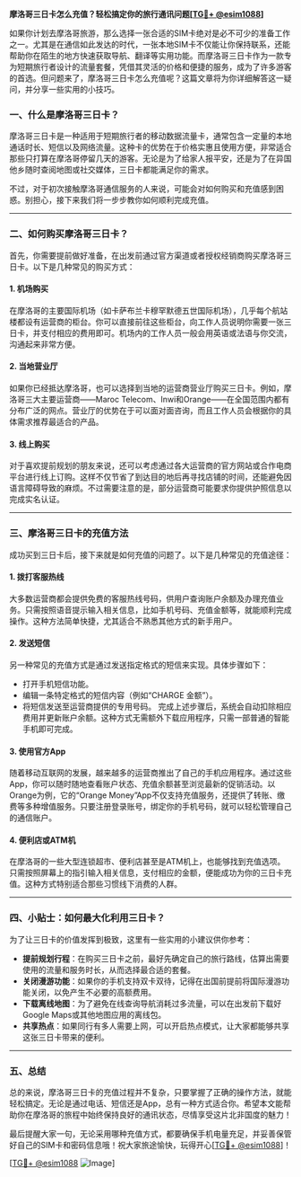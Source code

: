 **摩洛哥三日卡怎么充值？轻松搞定你的旅行通讯问题[[TG💪+ @esim1088](https://t.me/s/esim1088)]**

如果你计划去摩洛哥旅游，那么选择一张合适的SIM卡绝对是必不可少的准备工作之一。尤其是在通信如此发达的时代，一张本地SIM卡不仅能让你保持联系，还能帮助你在陌生的地方快速获取导航、翻译等实用功能。而摩洛哥三日卡作为一款专为短期旅行者设计的流量套餐，凭借其灵活的价格和便捷的服务，成为了许多游客的首选。但问题来了，摩洛哥三日卡怎么充值呢？这篇文章将为你详细解答这一疑问，并分享一些实用的小技巧。

### 一、什么是摩洛哥三日卡？

摩洛哥三日卡是一种适用于短期旅行者的移动数据流量卡，通常包含一定量的本地通话时长、短信以及网络流量。这种卡的优势在于价格实惠且使用方便，非常适合那些只打算在摩洛哥停留几天的游客。无论是为了给家人报平安，还是为了在异国他乡随时查阅地图或社交媒体，三日卡都能满足你的需求。

不过，对于初次接触摩洛哥通信服务的人来说，可能会对如何购买和充值感到困惑。别担心，接下来我们将一步步教你如何顺利完成充值。

---

### 二、如何购买摩洛哥三日卡？

首先，你需要提前做好准备，在出发前通过官方渠道或者授权经销商购买摩洛哥三日卡。以下是几种常见的购买方式：

#### 1. **机场购买**
   在摩洛哥的主要国际机场（如卡萨布兰卡穆罕默德五世国际机场），几乎每个航站楼都设有运营商的柜台。你可以直接前往这些柜台，向工作人员说明你需要一张三日卡，并支付相应的费用即可。机场内的工作人员一般会用英语或法语与你交流，沟通起来非常方便。

#### 2. **当地营业厅**
   如果你已经抵达摩洛哥，也可以选择到当地的运营商营业厅购买三日卡。例如，摩洛哥三大主要运营商——Maroc Telecom、Inwi和Orange——在全国范围内都有分布广泛的网点。营业厅的优势在于可以面对面咨询，而且工作人员会根据你的具体需求推荐最适合的产品。

#### 3. **线上购买**
   对于喜欢提前规划的朋友来说，还可以考虑通过各大运营商的官方网站或合作电商平台进行线上订购。这样不仅节省了到达目的地后再寻找店铺的时间，还能避免因语言障碍导致的麻烦。不过需要注意的是，部分运营商可能要求你提供护照信息以完成实名认证。

---

### 三、摩洛哥三日卡的充值方法

成功买到三日卡后，接下来就是如何充值的问题了。以下是几种常见的充值途径：

#### 1. **拨打客服热线**
   大多数运营商都会提供免费的客服热线号码，供用户查询账户余额及办理充值业务。只需按照语音提示输入相关信息，比如手机号码、充值金额等，就能顺利完成操作。这种方法简单快捷，尤其适合不熟悉其他方式的新手用户。

#### 2. **发送短信**
   另一种常见的充值方式是通过发送指定格式的短信来实现。具体步骤如下：
   - 打开手机短信功能。
   - 编辑一条特定格式的短信内容（例如“CHARGE 金额”）。
   - 将短信发送至运营商提供的专用号码。
   完成上述步骤后，系统会自动扣除相应费用并更新账户余额。这种方式无需额外下载应用程序，只需一部普通的智能手机即可完成。

#### 3. **使用官方App**
   随着移动互联网的发展，越来越多的运营商推出了自己的手机应用程序。通过这些App，你可以随时随地查看账户状态、充值余额甚至浏览最新的促销活动。以Orange为例，它的“Orange Money”App不仅支持充值服务，还提供了转账、缴费等多种增值服务。只要注册登录账号，绑定你的手机号码，就可以轻松管理自己的通信账户。

#### 4. **便利店或ATM机**
   在摩洛哥的一些大型连锁超市、便利店甚至是ATM机上，也能够找到充值选项。只需按照屏幕上的指引输入相关信息，支付相应的金额，便能成功为你的三日卡充值。这种方式特别适合那些习惯线下消费的人群。

---

### 四、小贴士：如何最大化利用三日卡？

为了让三日卡的价值发挥到极致，这里有一些实用的小建议供你参考：

- **提前规划行程**：在购买三日卡之前，最好先确定自己的旅行路线，估算出需要使用的流量和服务时长，从而选择最合适的套餐。
- **关闭漫游功能**：如果你的手机支持双卡双待，记得在出国前提前将国际漫游功能关闭，以免产生不必要的高额费用。
- **下载离线地图**：为了避免在线查询导航消耗过多流量，可以在出发前下载好Google Maps或其他地图应用的离线包。
- **共享热点**：如果同行有多人需要上网，可以开启热点模式，让大家都能够共享这张三日卡带来的便利。

---

### 五、总结

总的来说，摩洛哥三日卡的充值过程并不复杂，只要掌握了正确的操作方法，就能轻松搞定。无论是通过电话、短信还是App，总有一种方式适合你。希望本文能帮助你在摩洛哥的旅程中始终保持良好的通讯状态，尽情享受这片北非国度的魅力！

最后提醒大家一句，无论采用哪种充值方式，都要确保手机电量充足，并妥善保管好自己的SIM卡和密码信息哦！祝大家旅途愉快，玩得开心[[TG💪+ @esim1088](https://t.me/s/esim1088)]！

[[TG💪+ @esim1088](https://t.me/s/esim1088) ![Image](https://i.postimg.cc/4NQfJmqS/Snipaste-2025-05-13-00-14-12.png)]